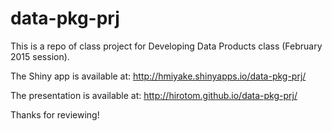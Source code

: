 # data-pkg-prj

This is a repo of class project for Developing Data Products class (February 2015 session).

The Shiny app is available at: http://hmiyake.shinyapps.io/data-pkg-prj/

The presentation is available at: http://hirotom.github.io/data-pkg-prj/


Thanks for reviewing!
